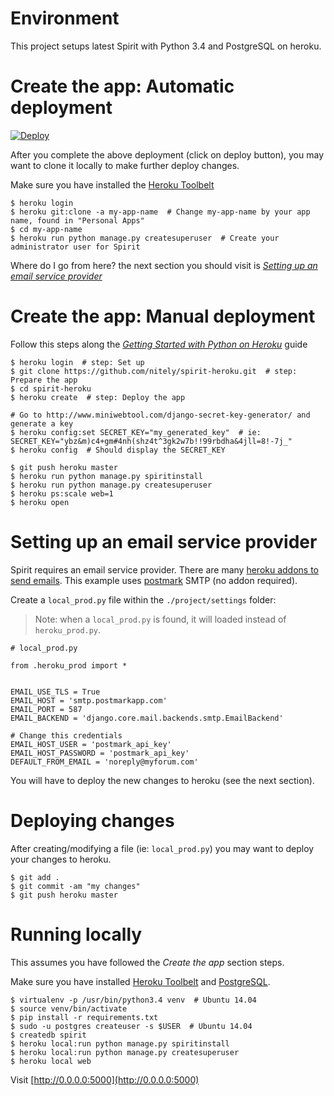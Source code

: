 # Environment

This project setups latest Spirit with Python 3.4 and PostgreSQL on heroku.

# Create the app: Automatic deployment

[![Deploy](https://www.herokucdn.com/deploy/button.png)](https://heroku.com/deploy?template=https://github.com/nitely/spirit-heroku)

After you complete the above deployment (click on deploy button), you may want to clone it locally to make further deploy changes.

Make sure you have installed the [Heroku Toolbelt](https://toolbelt.heroku.com/)

```
$ heroku login
$ heroku git:clone -a my-app-name  # Change my-app-name by your app name, found in "Personal Apps"
$ cd my-app-name
$ heroku run python manage.py createsuperuser  # Create your administrator user for Spirit
```

Where do I go from here? the next section you should visit is *[Setting up an email service provider](https://github.com/nitely/spirit-heroku#setting-up-an-email-service-provider)*

# Create the app: Manual deployment

Follow this steps along the *[Getting Started with Python on Heroku](https://devcenter.heroku.com/articles/getting-started-with-python)* guide

```
$ heroku login  # step: Set up
$ git clone https://github.com/nitely/spirit-heroku.git  # step: Prepare the app
$ cd spirit-heroku
$ heroku create  # step: Deploy the app

# Go to http://www.miniwebtool.com/django-secret-key-generator/ and generate a key
$ heroku config:set SECRET_KEY="my_generated_key"  # ie: SECRET_KEY="ybz&m)c4+gm#4nh(shz4t^3gk2w7b!!99rbdha&4jll=8!-7j_"
$ heroku config  # Should display the SECRET_KEY

$ git push heroku master
$ heroku run python manage.py spiritinstall
$ heroku run python manage.py createsuperuser
$ heroku ps:scale web=1
$ heroku open
```

# Setting up an email service provider

Spirit requires an email service provider.
There are many [heroku addons to send emails](https://addons.heroku.com/?q=email).
This example uses [postmark](https://postmarkapp.com/) SMTP (no addon required).

Create a `local_prod.py` file within the `./project/settings` folder:

> Note: when a `local_prod.py` is found, it will loaded instead of `heroku_prod.py`.

```
# local_prod.py

from .heroku_prod import *


EMAIL_USE_TLS = True
EMAIL_HOST = 'smtp.postmarkapp.com'
EMAIL_PORT = 587
EMAIL_BACKEND = 'django.core.mail.backends.smtp.EmailBackend'

# Change this credentials
EMAIL_HOST_USER = 'postmark_api_key'
EMAIL_HOST_PASSWORD = 'postmark_api_key'
DEFAULT_FROM_EMAIL = 'noreply@myforum.com'
```

You will have to deploy the new changes to heroku (see the next section).

# Deploying changes

After creating/modifying a file (ie: `local_prod.py`) you may want to deploy your changes to heroku.

```
$ git add .
$ git commit -am "my changes"
$ git push heroku master
```

# Running locally

This assumes you have followed the *Create the app* section steps.

Make sure you have installed [Heroku Toolbelt](https://toolbelt.heroku.com/) and [PostgreSQL](https://devcenter.heroku.com/articles/heroku-postgresql#local-setup).

```
$ virtualenv -p /usr/bin/python3.4 venv  # Ubuntu 14.04
$ source venv/bin/activate
$ pip install -r requirements.txt
$ sudo -u postgres createuser -s $USER  # Ubuntu 14.04
$ createdb spirit
$ heroku local:run python manage.py spiritinstall
$ heroku local:run python manage.py createsuperuser
$ heroku local web
```

Visit [http://0.0.0.0:5000](http://0.0.0.0:5000)
